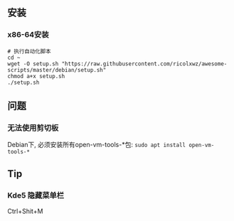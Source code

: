 ## 安装
### x86-64安装

```
# 执行自动化脚本
cd ~
wget -O setup.sh "https://raw.githubusercontent.com/ricolxwz/awesome-scripts/master/debian/setup.sh"
chmod a+x setup.sh
./setup.sh
```

## 问题

### 无法使用剪切板

Debian下, 必须安装所有open-vm-tools-*包: `sudo apt install open-vm-tools-*`

## Tip

### Kde5 隐藏菜单栏

Ctrl+Shit+M
